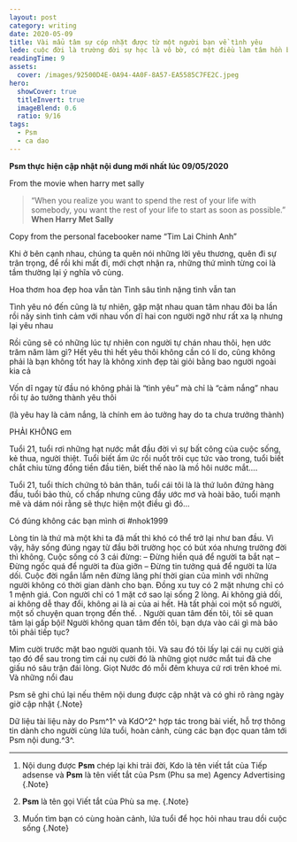 ```yaml
---
layout: post
category: writing
date: 2020-05-09
title: Vài mẩu tâm sự cóp nhặt được từ một người bạn về tình yêu
lede: cuộc đời là trường đời sự học là vô bờ, có một điều làm tâm hồn bạn thanh thản thì đó là điều đáng quý nhất
readingTime: 9
assets:
  cover: /images/92500D4E-0A94-4A0F-8A57-EA5585C7FE2C.jpeg
hero:
  showCover: true
  titleInvert: true
  imageBlend: 0.6
  ratio: 9/16
tags:
  - Psm
  - ca dao
---
```

**Psm thực hiện cập nhật nội dung mới nhất lúc 09/05/2020**

From the movie when harry met sally

> “When you realize you want to spend the rest of your life with somebody, you want the rest of your life to start as soon as possible.” **When Harry Met Sally**

<Media ratio="844/1500" image="/images/92500D4E-0A94-4A0F-8A57-EA5585C7FE2C.jpeg"/>

Copy from the personal facebooker name “Tim Lai Chinh Anh”

Khi ở bên cạnh nhau, chúng ta quên nói những lời yêu thương, quên đi sự trân trọng, để rồi khi mất đi, mới chợt nhận ra, những thứ mình từng coi là tầm thường lại ý nghĩa vô cùng.


Hoa thơm hoa đẹp hoa vẫn tàn 
Tình sâu tình nặng tình vẫn tan


Tình yêu nó đến cũng là tự nhiên, gặp mặt nhau quan tâm nhau đôi ba lần rồi nãy sinh tình cảm với nhau vốn dĩ hai con người ngỡ như rất xa lạ nhưng lại yêu nhau

Rồi cũng sẽ có những lúc tự nhiên con người tự chán nhau thôi, hẹn ước trăm năm làm gì? Hết yêu thì hết yêu thôi không cần có lí do, cũng không phải là bạn không tốt hay là không xinh đẹp tài giỏi bằng bao người ngoài kia cả

Vốn dĩ ngay từ đầu nó không phải là “tình yêu” mà chỉ là “cảm nắng” nhau rồi tự ảo tưởng thành yêu thôi

(là yêu hay là cảm nắng, là chính em ảo tưởng hay do ta chưa trưởng thành)

PHẢI KHÔNG em


Tuổi 21, tuổi rơi những hạt nước mắt đầu đời vì sự bất công của cuộc sống, kẻ thua, người thiệt. Tuổi biết ấm ức rồi nuốt trôi cục tức vào trong, tuổi biết chắt chiu từng đồng tiền đầu tiên, biết thế nào là mồ hôi nước mắt….

Tuổi 21, tuổi thích chứng tỏ bản thân, tuổi cái tôi là là thứ luôn đứng hàng đầu, tuổi bảo thủ, cố chấp nhưng cũng đầy ước mơ và hoài bão, tuổi mạnh mẽ và dám nói rằng sẽ thực hiện một điều gì đó…

Có đúng không các bạn mình ơi
#nhok1999


Lòng tin là thứ mà một khi ta đã mất thì khó có thể trở lại như ban đầu. Vì vậy, hãy sống đúng ngay từ đầu bởi trường học có bút xóa nhưng trường đời thì không.
 Cuộc sống có 3 cái đừng:
– Đừng hiền quá để người ta bắt nạt
– Đừng ngốc quá để người ta đùa giỡn
– Đừng tin tưởng quá để người ta lừa dối.
 Cuộc đời ngắn lắm nên đừng lãng phí thời gian của mình với những người không có thời gian dành cho bạn.
Đồng xu tuy có 2 mặt nhưng chỉ có 1 mệnh giá. Con người chỉ có 1 mặt cớ sao lại sống 2 lòng. Ai không giả dối, ai không dễ thay đổi, không ai là ai của ai hết. Hà tất phải coi một số người, một số chuyện quan trọng đến thế.
. Người quan tâm đến tôi, tôi sẽ quan tâm lại gấp bội!
Người không quan tâm đến tôi, bạn dựa vào cái gì mà bảo tôi phải tiếp tục?


Mỉm cười trước mặt bao người quanh tôi. Và sau đó tôi lấy lại cái nụ cười giả tạo đó để sau trong tim cái nụ cười đó là những giọt nước mắt tui đã che giấu nó sâu trận đái lòng. Giọt Nước đó mỗi đêm khuya cứ rơi trên khoé mi. Và những nổi đau

Psm sẽ ghi chú lại nếu thêm nội dung được cập nhật và có ghi rõ ràng ngày giờ cập nhật {.Note}

Dữ liệu tài liệu này do Psm^1^ và KdO^2^ hợp tác trong bài viết, hỗ trợ thông tin dành cho người cùng lứa tuổi, hoàn cảnh, cùng các bạn đọc quan tâm tới Psm nội dung.^3^.

---

1. Nội dung được **Psm** chép lại khi trải đời, Kdo là tên viết tắt của Tiếp adsense và **Psm** là tên viết tắt của Psm (Phu sa me) Agency Advertising {.Note}

2. **Psm** là tên gọi Viết tắt của Phù sa mẹ. {.Note}

3. Muốn tìm bạn có cùng hoàn cảnh, lứa tuổi để học hỏi nhau trau dồi cuộc sống {.Note}

<script>
import Media from "../../src/components/Media";

export default {
  components: { Media }
}
</script>
